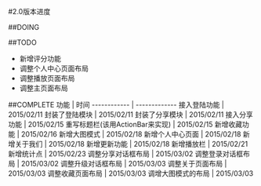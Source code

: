 #2.0版本进度

##DOING

##TODO
+   新增评分功能
+   调整个人中心页面布局
+   调整播放页面布局
+   调整主页面布局

##COMPLETE
功能 | 时间
------------ | -------------
接入登陆功能 | 2015/02/11
封装了登陆模块 | 2015/02/11
封装了分享模块 | 2015/02/11
接入分享功能 | 2015/02/15
重写标题栏(该用ActionBar来实现) | 2015/02/15
新增收藏功能 | 2015/02/16
新增大图模式 | 2015/02/18
新增个人中心页面 | 2015/02/18
新增关于我们 | 2015/02/18
新增更新功能 | 2015/02/18
新增播放栏 | 2015/02/21
新增统计点 | 2015/02/23
调整分享对话框布局 | 2015/03/02
调整登录对话框布局 | 2015/03/02
调整升级对话框布局 | 2015/03/03
调整关于页面布局 | 2015/03/03
调整收藏页面布局 | 2015/03/03
调增大图模式的布局 | 2015/03/03